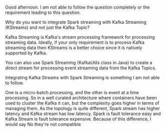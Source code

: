 

Good afternoon. I am not able to follow the question completely or the requirement leading to this question.

Why do you want to integrate Spark streaming with Kafka Streaming (KStreams) and not just the Kafka Topic?

Kafka Streaming is Kafka's stream processing framework for processing streaming data. Ideally, if your only requirement is to process Kafka streaming data then KStreams is a better choice since it is natively supported by Kafka.

You can also use Spark Streaming (KafkaUtils class in Java) to create a direct stream for processing event streaming data from the Kafka Topics.

Integrating Kafka Streams with Spark Streaming is something I am not able to follow.


One is a micro-batch processing, and the other is event at a time processing. So in a well curated architecture where containers have been used to cluster the Kafka it can, but the complexity goes higher in terms of managing them.
As the topology is quite different, Spark stream has higher latency and Kafka stream has low latency. Spark is fault tolerance easy and Kafka Stream is fault tolerance expensive.
Because of this difference, I would say No they're not compatible

